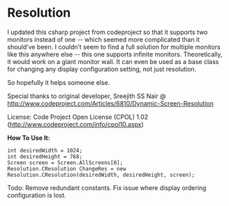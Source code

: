 # Resolution
I updated this csharp project from codeproject so that it supports two monitors instead of one -- which seemed more complicated than it should’ve been. I couldn’t seem to find a full solution for multiple monitors like this anywhere else -- this one supports infinite monitors. Theoretically, it would work on a giant monitor wall. It can even be used as a base class for changing any display configuration setting, not just resolution.

So hopefully it helps someone else. 

Special thanks to original developer, Sreejith SS Nair @ http://www.codeproject.com/Articles/6810/Dynamic-Screen-Resolution

License: Code Project Open License (CPOL) 1.02 (http://www.codeproject.com/info/cpol10.aspx)

**How To Use It:**
```
int desiredWidth = 1024;
int desiredHeight = 768;
Screen screen = Screen.AllScreens[0];
Resolution.CResolution ChangeRes = new Resolution.CResolution(desiredWidth, desiredHeight, screen);
```

Todo:
Remove redundant constants.
Fix issue where display ordering configuration is lost.
